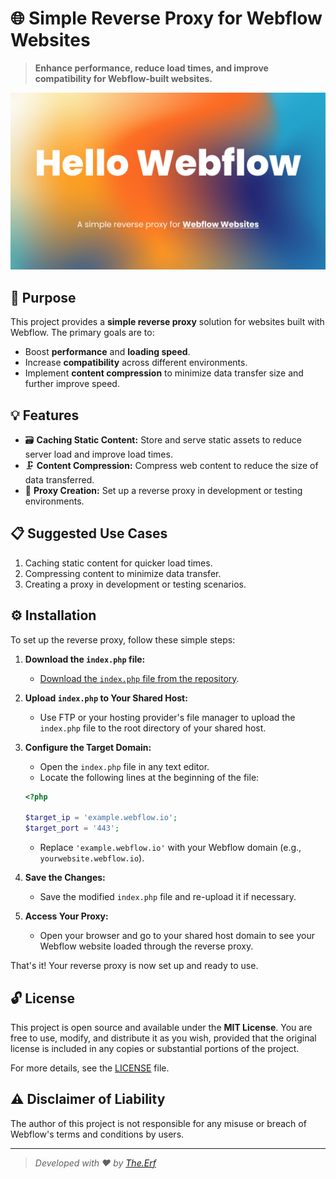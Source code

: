# 🌐 Simple Reverse Proxy for Webflow Websites

> **Enhance performance, reduce load times, and improve compatibility for Webflow-built websites.**



![Webflow Reverse Proxy Banner](https://github.com/The-Erf/Hello-Webflow/blob/main/hellowebflow.jpg)

## 🚀 Purpose

This project provides a **simple reverse proxy** solution for websites built with Webflow. The primary goals are to:

- Boost **performance** and **loading speed**.
- Increase **compatibility** across different environments.
- Implement **content compression** to minimize data transfer size and further improve speed.

## 💡 Features

- 🗃️ **Caching Static Content:** Store and serve static assets to reduce server load and improve load times.
- 🗜️ **Content Compression:** Compress web content to reduce the size of data transferred.
- 🔄 **Proxy Creation:** Set up a reverse proxy in development or testing environments.

## 📋 Suggested Use Cases

1. Caching static content for quicker load times.
2. Compressing content to minimize data transfer.
3. Creating a proxy in development or testing scenarios.

## ⚙️ Installation

To set up the reverse proxy, follow these simple steps:

1. **Download the `index.php` file:**
   - [Download the `index.php` file from the repository](https://github.com/The-Erf/Hello-Webflow/blob/main/index.php).

2. **Upload `index.php` to Your Shared Host:**
   - Use FTP or your hosting provider's file manager to upload the `index.php` file to the root directory of your shared host.

3. **Configure the Target Domain:**
   - Open the `index.php` file in any text editor.
   - Locate the following lines at the beginning of the file:

    ```php
    <?php

    $target_ip = 'example.webflow.io';
    $target_port = '443';
    ```

   - Replace `'example.webflow.io'` with your Webflow domain (e.g., `yourwebsite.webflow.io`).

4. **Save the Changes:**
   - Save the modified `index.php` file and re-upload it if necessary.

5. **Access Your Proxy:**
   - Open your browser and go to your shared host domain to see your Webflow website loaded through the reverse proxy.

That's it! Your reverse proxy is now set up and ready to use.

## 🔓 License

This project is open source and available under the **MIT License**. You are free to use, modify, and distribute it as you wish, provided that the original license is included in any copies or substantial portions of the project.

For more details, see the [LICENSE](LICENSE) file.

## ⚠️ Disclaimer of Liability

The author of this project is not responsible for any misuse or breach of Webflow's terms and conditions by users.

---

> *Developed with ❤️ by [The.Erf](https://github.com/The-Erf)*

